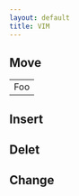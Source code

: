 ```yaml
---
layout: default
title: VIM
---
```

##  Move
<table>
    <tr>
        <td>Foo</td>
    </tr>
</table>

## Insert
## Delet
## Change